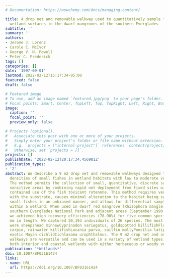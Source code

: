 ```yaml
---
# Documentation: https://wowchemy.com/docs/managing-content/

title: A drop net and removable walkway used to quantitatively sample fishes over
  wetland surfaces in the dwarf mangroves of the southern Everglades
subtitle: ''
summary: ''
authors:
- Jerome J. Lorenz
- Carole C. McIvor
- George V. N. Powell
- Peter C. Frederick
tags: []
categories: []
date: '1997-09-01'
lastmod: 2022-02-12T15:17:34-05:00
featured: false
draft: false

# Featured image
# To use, add an image named `featured.jpg/png` to your page's folder.
# Focal points: Smart, Center, TopLeft, Top, TopRight, Left, Right, BottomLeft, Bottom, BottomRight.
image:
  caption: ''
  focal_point: ''
  preview_only: false

# Projects (optional).
#   Associate this post with one or more of your projects.
#   Simply enter your project's folder or file name without extension.
#   E.g. `projects = ["internal-project"]` references `content/project/deep-learning/index.md`.
#   Otherwise, set `projects = []`.
projects: []
publishDate: '2022-02-12T20:17:34.456981Z'
publication_types:
- '2'
abstract: We describe a 9 m2 drop net and removable walkways designed to quantify
  densities of small fishes in wetland habitats with low to moderate vegetation density.
  The method permits the collection of small, quantitative, discrete samples in ecologically
  sensitive areas by combining rapid net deployment from fixed sites with the carefully
  contained use of the fish toxicant rotenone. This method requires very little contact
  with the substrate, causes minimal alteration to the habitat being sampled, samples
  small fishes in an unbiased manner, and allows for differential sampling of microhabitats
  within a wetland. When used in dwarf red mangrove (Rhizophora mangle) habitat in
  southern Everglades National Park and adjacent areas (September 1990 to March 1993),
  we achieved high recovery efficiencies (78–90%) for five common species textless110
  mm in length. We captured 20,193 individuals of 26 species. The most abundant fishes
  were sheepshead minnowCyprinodon variegatus, goldspotted killifishFloridichthys
  carpio, rainwater killifishLucania parva, sailfin mollyPoecilia latipinna, and the
  exotic Mayan cichlidCichlasoma urophthalmus. The 9 m2 drop net and associated removable
  walkways are versatile and can be used in a variety of wetland types, including
  both interior and coastal wetlands with either herbaceous or woody vegetation.
publication: '*Wetlands*'
doi: 10.1007/BF03161424
links:
- name: URL
  url: https://doi.org/10.1007/BF03161424
---
```


